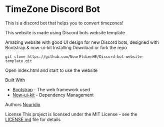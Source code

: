# TimeZone Discord Bot
This is a discord bot that helps you to convert timezones!


This website is made using Discord bots website template

Amazing website with good UI design for new Discord bots, designed with Bootstrap & now-ui-kit
Installing
Download or fork the repo
```
git clone https://github.com/NourEldienHE/Discord-bot-website-template.git
```

Open index.html and start to use the website 

Built With

* [Bootstrap](https://getbootstrap.com/) - The web framework used
* [Now-ui-kit](https://demos.creative-tim.com/now-ui-kit/index.html) - Dependency Management

Authors
[Nouridio](https://github.com/NourEldienHE)

License
This project is licensed under the MIT License - see the [LICENSE.md](LICENSE.md) file for details
